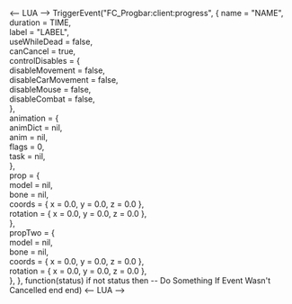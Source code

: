 
<-- LUA -->
        TriggerEvent("FC_Progbar:client:progress", {
    	name = "NAME",    
    	duration = TIME,    
    	label = "LABEL",    
    	useWhileDead = false,    
    	canCancel = true,   
    	controlDisables = {        
        	disableMovement = false,        
        	disableCarMovement = false,        
        	disableMouse = false,        
        	disableCombat = false,    
   	},    
    	animation = {        
        	animDict = nil,        
        	anim = nil,        
        	flags = 0,        
        	task = nil,    
    	},    
    	prop = {        
        	model = nil,        
        	bone = nil,        
        	coords = { x = 0.0, y = 0.0, z = 0.0 },        
        	rotation = { x = 0.0, y = 0.0, z = 0.0 },    
    	},    
    	propTwo = {        
        	model = nil,        
        	bone = nil,        
        	coords = { x = 0.0, y = 0.0, z = 0.0 },        
        	rotation = { x = 0.0, y = 0.0, z = 0.0 },    
    	},
    }, function(status)
        if not status then
            -- Do Something If Event Wasn't Cancelled
        end
    end)
<-- LUA -->



